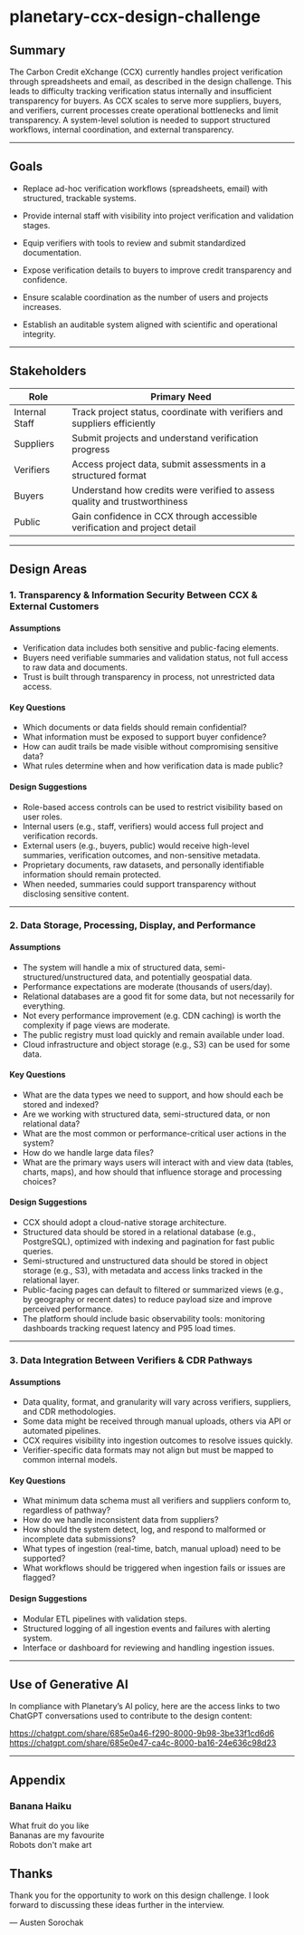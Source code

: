 # planetary-ccx-design-challenge

## Summary

The Carbon Credit eXchange (CCX) currently handles project verification through spreadsheets and email, as described in the design challenge. This leads to difficulty tracking verification status internally and insufficient transparency for buyers. As CCX scales to serve more suppliers, buyers, and verifiers, current processes create operational bottlenecks and limit transparency. A system-level solution is needed to support structured workflows, internal coordination, and external transparency.

---

## Goals

- Replace ad-hoc verification workflows (spreadsheets, email) with structured, trackable systems.

- Provide internal staff with visibility into project verification and validation stages.

- Equip verifiers with tools to review and submit standardized documentation.

- Expose verification details to buyers to improve credit transparency and confidence.

- Ensure scalable coordination as the number of users and projects increases.

- Establish an auditable system aligned with scientific and operational integrity.

---

## Stakeholders

| Role           | Primary Need                                                               |
| -------------- | -------------------------------------------------------------------------- |
| Internal Staff | Track project status, coordinate with verifiers and suppliers efficiently  |
| Suppliers      | Submit projects and understand verification progress                       |
| Verifiers      | Access project data, submit assessments in a structured format             |
| Buyers         | Understand how credits were verified to assess quality and trustworthiness |
| Public         | Gain confidence in CCX through accessible verification and project detail  |

---

## Design Areas

### 1. Transparency & Information Security Between CCX & External Customers

#### Assumptions

- Verification data includes both sensitive and public-facing elements.
- Buyers need verifiable summaries and validation status, not full access to raw data and documents.
- Trust is built through transparency in process, not unrestricted data access.

#### Key Questions

- Which documents or data fields should remain confidential?
- What information must be exposed to support buyer confidence?
- How can audit trails be made visible without compromising sensitive data?
- What rules determine when and how verification data is made public?

#### Design Suggestions

- Role-based access controls can be used to restrict visibility based on user roles.
- Internal users (e.g., staff, verifiers) would access full project and verification records.
- External users (e.g., buyers, public) would receive high-level summaries, verification outcomes, and non-sensitive metadata.
- Proprietary documents, raw datasets, and personally identifiable information should remain protected.
- When needed, summaries could support transparency without disclosing sensitive content.

---

### 2. Data Storage, Processing, Display, and Performance

#### Assumptions

- The system will handle a mix of structured data, semi-structured/unstructured data, and potentially geospatial data.
- Performance expectations are moderate (thousands of users/day).
- Relational databases are a good fit for some data, but not necessarily for everything.
- Not every performance improvement (e.g. CDN caching) is worth the complexity if page views are moderate.
- The public registry must load quickly and remain available under load.
- Cloud infrastructure and object storage (e.g., S3) can be used for some data.

#### Key Questions

- What are the data types we need to support, and how should each be stored and indexed?
- Are we working with structured data, semi-structured data, or non relational data?
- What are the most common or performance-critical user actions in the system?
- How do we handle large data files?
- What are the primary ways users will interact with and view data (tables, charts, maps), and how should that influence storage and processing choices?

#### Design Suggestions

- CCX should adopt a cloud-native storage architecture.
- Structured data should be stored in a relational database (e.g., PostgreSQL), optimized with indexing and pagination for fast public queries.
- Semi-structured and unstructured data should be stored in object storage (e.g., S3), with metadata and access links tracked in the relational layer.
- Public-facing pages can default to filtered or summarized views (e.g., by geography or recent dates) to reduce payload size and improve perceived performance.
- The platform should include basic observability tools: monitoring dashboards tracking request latency and P95 load times.

---

### 3. Data Integration Between Verifiers & CDR Pathways

#### Assumptions

- Data quality, format, and granularity will vary across verifiers, suppliers, and CDR methodologies.
- Some data might be received through manual uploads, others via API or automated pipelines.
- CCX requires visibility into ingestion outcomes to resolve issues quickly.
- Verifier-specific data formats may not align but must be mapped to common internal models.

#### Key Questions

- What minimum data schema must all verifiers and suppliers conform to, regardless of pathway?
- How do we handle inconsistent data from suppliers?
- How should the system detect, log, and respond to malformed or incomplete data submissions?
- What types of ingestion (real-time, batch, manual upload) need to be supported?
- What workflows should be triggered when ingestion fails or issues are flagged?

#### Design Suggestions

- Modular ETL pipelines with validation steps.
- Structured logging of all ingestion events and failures with alerting system.
- Interface or dashboard for reviewing and handling ingestion issues.

---

## Use of Generative AI

In compliance with Planetary’s AI policy, here are the access links to two ChatGPT conversations used to contribute to the design content:

https://chatgpt.com/share/685e0a46-f290-8000-9b98-3be33f1cd6d6<br>
https://chatgpt.com/share/685e0e47-ca4c-8000-ba16-24e636c98d23

---

## Appendix

### Banana Haiku

What fruit do you like<br>
Bananas are my favourite<br>
Robots don't make art

## Thanks

Thank you for the opportunity to work on this design challenge. I look forward to discussing these ideas further in the interview.

— Austen Sorochak
